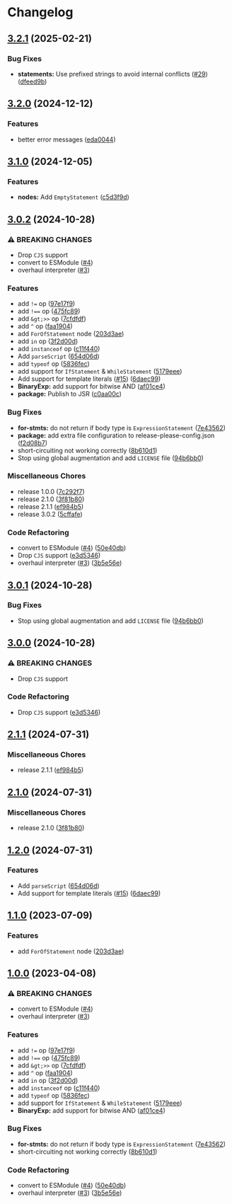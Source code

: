 # Changelog

## [3.2.1](https://github.com/LuanRT/Jinter/compare/jintr-v3.2.0...jintr-v3.2.1) (2025-02-21)


### Bug Fixes

* **statements:** Use prefixed strings to avoid internal conflicts ([#29](https://github.com/LuanRT/Jinter/issues/29)) ([dfeed9b](https://github.com/LuanRT/Jinter/commit/dfeed9b7776bc8ddacc919c8f3c6cee80cd99392))

## [3.2.0](https://github.com/LuanRT/Jinter/compare/jintr-v3.1.0...jintr-v3.2.0) (2024-12-12)


### Features

* better error messages ([eda0044](https://github.com/LuanRT/Jinter/commit/eda0044df4e246b31574671314a91fb5d35f18e4))

## [3.1.0](https://github.com/LuanRT/Jinter/compare/jintr-v3.0.2...jintr-v3.1.0) (2024-12-05)


### Features

* **nodes:** Add `EmptyStatement` ([c5d3f9d](https://github.com/LuanRT/Jinter/commit/c5d3f9d661d2486a96aa345cca85dc23104d73b3))

## [3.0.2](https://github.com/LuanRT/Jinter/compare/jintr-v3.0.1...jintr-v3.0.2) (2024-10-28)


### ⚠ BREAKING CHANGES

* Drop `CJS` support
* convert to ESModule ([#4](https://github.com/LuanRT/Jinter/issues/4))
* overhaul interpreter ([#3](https://github.com/LuanRT/Jinter/issues/3))

### Features

* add `!=` op ([97e17f9](https://github.com/LuanRT/Jinter/commit/97e17f94185e8209da76e522c510c885758b4085))
* add `!==` op ([475fc89](https://github.com/LuanRT/Jinter/commit/475fc897269e70be900073c302e2f31e4e18b9fb))
* add `&gt;>>` op ([7cfdfdf](https://github.com/LuanRT/Jinter/commit/7cfdfdffe8e720918b9433373fe0ce1a07c079ca))
* add `^` op ([faa1904](https://github.com/LuanRT/Jinter/commit/faa19047be2548013f17bbe80a8625bc87595479))
* add `ForOfStatement` node ([203d3ae](https://github.com/LuanRT/Jinter/commit/203d3ae09dbdf9e86a3d5870485645c261465384))
* add `in` op ([3f2d00d](https://github.com/LuanRT/Jinter/commit/3f2d00df441dbbbc97ba6b7293a381d572240959))
* add `instanceof` op ([c11f440](https://github.com/LuanRT/Jinter/commit/c11f44021014d158946b9163ead47efde4f98e5a))
* Add `parseScript` ([654d06d](https://github.com/LuanRT/Jinter/commit/654d06d5d9a7c9f4d2c462c09372e37e65ade092))
* add `typeof` op ([5836fec](https://github.com/LuanRT/Jinter/commit/5836fecfa4a00f98021ec35bf832ec4fd0365102))
* add support for `IfStatement` & `WhileStatement` ([5179eee](https://github.com/LuanRT/Jinter/commit/5179eeeec5b8eae745c5ebad17a74e7cdfc09f62))
* Add support for template literals ([#15](https://github.com/LuanRT/Jinter/issues/15)) ([6daec99](https://github.com/LuanRT/Jinter/commit/6daec990fbe17792865cd1fdb0309a30dfeeb094))
* **BinaryExp:** add support for bitwise AND ([af01ce4](https://github.com/LuanRT/Jinter/commit/af01ce485b2ee48ecaaae02171a0362975526e7f))
* **package:** Publish to JSR ([c0aa00c](https://github.com/LuanRT/Jinter/commit/c0aa00ce5e2c45f67bcbc22f0140c2231ca8d5a8))


### Bug Fixes

* **for-stmts:** do not return if body type is `ExpressionStatement` ([7e43562](https://github.com/LuanRT/Jinter/commit/7e435624cb7d6ea086507a7743b169c6f08fc024))
* **package:** add extra file configuration to release-please-config.json ([f2d08b7](https://github.com/LuanRT/Jinter/commit/f2d08b7c93faf123900e59e5913986354cf2fd8b))
* short-circuiting not working correctly ([8b610d1](https://github.com/LuanRT/Jinter/commit/8b610d1ca282065ef9822e949d3e24fb1d43152b))
* Stop using global augmentation and add `LICENSE` file ([94b6bb0](https://github.com/LuanRT/Jinter/commit/94b6bb0a67a183a994bb5b9134f90e4eb18e6d35))


### Miscellaneous Chores

* release 1.0.0 ([7c292f7](https://github.com/LuanRT/Jinter/commit/7c292f7c1e187a5a2d59e4f85871d61375f6b0f2))
* release 2.1.0 ([3f81b80](https://github.com/LuanRT/Jinter/commit/3f81b80da2761b42be8f48c8517b4a1694d19837))
* release 2.1.1 ([ef984b5](https://github.com/LuanRT/Jinter/commit/ef984b530c25320562f9bb37fde680b290558e44))
* release 3.0.2 ([5cffafe](https://github.com/LuanRT/Jinter/commit/5cffafefa3ba152119087554d76c55a2276272aa))


### Code Refactoring

* convert to ESModule ([#4](https://github.com/LuanRT/Jinter/issues/4)) ([50e40db](https://github.com/LuanRT/Jinter/commit/50e40dbf91bf98e9b13c5404d82de908b5412117))
* Drop `CJS` support ([e3d5346](https://github.com/LuanRT/Jinter/commit/e3d53466c5021e3ca0b934317aa9fdad338cafee))
* overhaul interpreter ([#3](https://github.com/LuanRT/Jinter/issues/3)) ([3b5e56e](https://github.com/LuanRT/Jinter/commit/3b5e56ed24ba55aee1ef936c6b14bd8be0b0cde5))

## [3.0.1](https://github.com/LuanRT/Jinter/compare/v3.0.0...v3.0.1) (2024-10-28)


### Bug Fixes

* Stop using global augmentation and add `LICENSE` file ([94b6bb0](https://github.com/LuanRT/Jinter/commit/94b6bb0a67a183a994bb5b9134f90e4eb18e6d35))

## [3.0.0](https://github.com/LuanRT/Jinter/compare/v2.1.1...v3.0.0) (2024-10-28)


### ⚠ BREAKING CHANGES

* Drop `CJS` support

### Code Refactoring

* Drop `CJS` support ([e3d5346](https://github.com/LuanRT/Jinter/commit/e3d53466c5021e3ca0b934317aa9fdad338cafee))

## [2.1.1](https://github.com/LuanRT/Jinter/compare/v2.1.0...v2.1.1) (2024-07-31)


### Miscellaneous Chores

* release 2.1.1 ([ef984b5](https://github.com/LuanRT/Jinter/commit/ef984b530c25320562f9bb37fde680b290558e44))

## [2.1.0](https://github.com/LuanRT/Jinter/compare/v1.2.0...v2.1.0) (2024-07-31)


### Miscellaneous Chores

* release 2.1.0 ([3f81b80](https://github.com/LuanRT/Jinter/commit/3f81b80da2761b42be8f48c8517b4a1694d19837))

## [1.2.0](https://github.com/LuanRT/Jinter/compare/v1.1.0...v1.2.0) (2024-07-31)


### Features

* Add `parseScript` ([654d06d](https://github.com/LuanRT/Jinter/commit/654d06d5d9a7c9f4d2c462c09372e37e65ade092))
* Add support for template literals ([#15](https://github.com/LuanRT/Jinter/issues/15)) ([6daec99](https://github.com/LuanRT/Jinter/commit/6daec990fbe17792865cd1fdb0309a30dfeeb094))

## [1.1.0](https://github.com/LuanRT/Jinter/compare/v1.0.0...v1.1.0) (2023-07-09)


### Features

* add `ForOfStatement` node ([203d3ae](https://github.com/LuanRT/Jinter/commit/203d3ae09dbdf9e86a3d5870485645c261465384))

## [1.0.0](https://github.com/LuanRT/Jinter/compare/v1.0.0...v1.0.0) (2023-04-08)


### ⚠ BREAKING CHANGES

* convert to ESModule ([#4](https://github.com/LuanRT/Jinter/issues/4))
* overhaul interpreter ([#3](https://github.com/LuanRT/Jinter/issues/3))

### Features

* add `!=` op ([97e17f9](https://github.com/LuanRT/Jinter/commit/97e17f94185e8209da76e522c510c885758b4085))
* add `!==` op ([475fc89](https://github.com/LuanRT/Jinter/commit/475fc897269e70be900073c302e2f31e4e18b9fb))
* add `&gt;>>` op ([7cfdfdf](https://github.com/LuanRT/Jinter/commit/7cfdfdffe8e720918b9433373fe0ce1a07c079ca))
* add `^` op ([faa1904](https://github.com/LuanRT/Jinter/commit/faa19047be2548013f17bbe80a8625bc87595479))
* add `in` op ([3f2d00d](https://github.com/LuanRT/Jinter/commit/3f2d00df441dbbbc97ba6b7293a381d572240959))
* add `instanceof` op ([c11f440](https://github.com/LuanRT/Jinter/commit/c11f44021014d158946b9163ead47efde4f98e5a))
* add `typeof` op ([5836fec](https://github.com/LuanRT/Jinter/commit/5836fecfa4a00f98021ec35bf832ec4fd0365102))
* add support for `IfStatement` & `WhileStatement` ([5179eee](https://github.com/LuanRT/Jinter/commit/5179eeeec5b8eae745c5ebad17a74e7cdfc09f62))
* **BinaryExp:** add support for bitwise AND ([af01ce4](https://github.com/LuanRT/Jinter/commit/af01ce485b2ee48ecaaae02171a0362975526e7f))


### Bug Fixes

* **for-stmts:** do not return if body type is `ExpressionStatement` ([7e43562](https://github.com/LuanRT/Jinter/commit/7e435624cb7d6ea086507a7743b169c6f08fc024))
* short-circuiting not working correctly ([8b610d1](https://github.com/LuanRT/Jinter/commit/8b610d1ca282065ef9822e949d3e24fb1d43152b))


### Code Refactoring

* convert to ESModule ([#4](https://github.com/LuanRT/Jinter/issues/4)) ([50e40db](https://github.com/LuanRT/Jinter/commit/50e40dbf91bf98e9b13c5404d82de908b5412117))
* overhaul interpreter ([#3](https://github.com/LuanRT/Jinter/issues/3)) ([3b5e56e](https://github.com/LuanRT/Jinter/commit/3b5e56ed24ba55aee1ef936c6b14bd8be0b0cde5))
